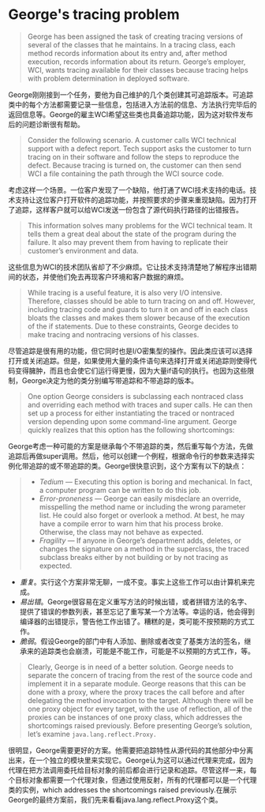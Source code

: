 # George's tracing problem

> George has been assigned the task of creating tracing versions of several of the classes that he maintains. In a tracing class, each method records information about its entry and, after method execution, records information about its return. George’s employer, WCI, wants tracing available for their classes because tracing helps with problem determination in deployed software.

George刚刚接到一个任务，要他为自己维护的几个类创建其可追踪版本。可追踪类中的每个方法都需要记录一些信息，包括进入方法前的信息、方法执行完毕后的返回信息等。George的雇主WCI希望这些类也具备追踪功能，因为这对软件发布后的问题诊断很有帮助。

> Consider the following scenario. A customer calls WCI technical support with a defect report. Tech support asks the customer to turn tracing on in their software and follow the steps to reproduce the defect. Because tracing is turned on, the customer can then send WCI a file containing the path through the WCI source code.

考虑这样一个场景。一位客户发现了一个缺陷，他打通了WCI技术支持的电话。技术支持让这位客户打开软件的追踪功能，并按照要求的步骤来重现缺陷。因为打开了追踪，这样客户就可以给WCI发送一份包含了源代码执行路径的出错报告。

> This information solves many problems for the WCI technical team. It tells them a great deal about the state of the program during the failure. It also may prevent them from having to replicate their customer’s environment and data.

这些信息为WCI的技术团队省却了不少麻烦。它让技术支持清楚地了解程序出错期间的状态，并使他们免去再现客户环境和客户数据的麻烦。

> While tracing is a useful feature, it is also very I/O intensive. Therefore, classes should be able to turn tracing on and off. However, including tracing code and guards to turn it on and off in each class bloats the classes and makes them slower because of the execution of the if statements. Due to these constraints, George decides to make tracing and nontracing versions of his classes.

尽管追踪是很有用的功能，但它同时也是I/O密集型的操作。因此类应该可以选择打开或关闭追踪。但是，如果使用大量的条件语句来选择打开或关闭追踪则使得代码变得臃肿，而且也会使它们运行得更慢，因为大量if语句的执行。也因为这些限制，George决定为他的类分别编写带追踪和不带追踪的版本。

> One option George considers is subclassing each nontraced class and overriding each method with traces and super calls. He can then set up a process for either instantiating the traced or nontraced version depending upon some command-line argument. George quickly realizes that this option has the following shortcomings:

George考虑一种可能的方案是继承每个不带追踪的类，然后重写每个方法，先做追踪后再做super调用。然后，他可以创建一个例程，根据命令行的参数来选择实例化带追踪的或不带追踪的类。George很快意识到，这个方案有以下的缺点：

> * _Tedium_ — Executing this option is boring and mechanical. In fact, a computer program can be written to do this job.
> * _Error-proneness_ — George can easily misdeclare an override, misspelling the method name or including the wrong parameter list. He could also forget or overlook a method. At best, he may have a compile error to warn him that his process broke. Otherwise, the class may not behave as expected.
> * _Fragility_ — If anyone in George’s department adds, deletes, or changes the signature on a method in the superclass, the traced subclass breaks either by not building or by not tracing as expected.

* _重复_。实行这个方案非常无聊，一成不变。事实上这些工作可以由计算机来完成。
* _易出错_。George很容易在定义重写方法的时候出错，或者拼错方法的名字、提供了错误的参数列表，甚至忘记了重写某一个方法等。幸运的话，他会得到编译器的出错提示，警告他工作出错了。糟糕的是，类可能不按预期的方式工作。
* _脆弱_。假设George的部门中有人添加、删除或者改变了基类方法的签名，继承来的追踪类也会崩溃，可能是不能工作，可能是不以预期的方式工作，等。

> Clearly, George is in need of a better solution. George needs to separate the concern of tracing from the rest of the source code and implement it in a separate module. George reasons that this can be done with a proxy, where the proxy traces the call before and after delegating the method invocation to the target. Although there will be one proxy object for every target, with the use of reflection, all of the proxies can be instances of one proxy class, which addresses the shortcomings raised previously. Before presenting George’s solution, let’s examine `java.lang.reflect.Proxy.`

很明显，George需要更好的方案。他需要把追踪特性从源代码的其他部分中分离出来，在一个独立的模块里来实现它。George认为这可以通过代理来完成，因为代理在把方法调用委托给目标对象的前后都会进行记录和追踪。尽管这样一来，每个目标对象都需要一个代理对象，但通过使用反射，所有的代理都可以是一个代理类的实例，which addresses the shortcomings raised previously.在展示George的最终方案前，我们先来看看java.lang.reflect.Proxy这个类。